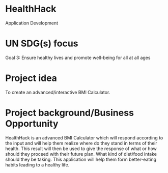 # HealthHack
Application Development
# UN SDG(s) focus
Goal 3: Ensure healthy lives and promote well-being for all at all ages

# Project idea
To create an advanced/interactive BMI Calculator.

# Project background/Business Opportunity
HealthHack is an advanced BMI Calculator which will respond according to the input and will help them realize where do they stand in terms of their health. This result will then be used to give the response of what or how should they proceed with their future plan. What kind of diet/food intake should they be taking. This application will help them form better-eating habits leading to a healthy life.
